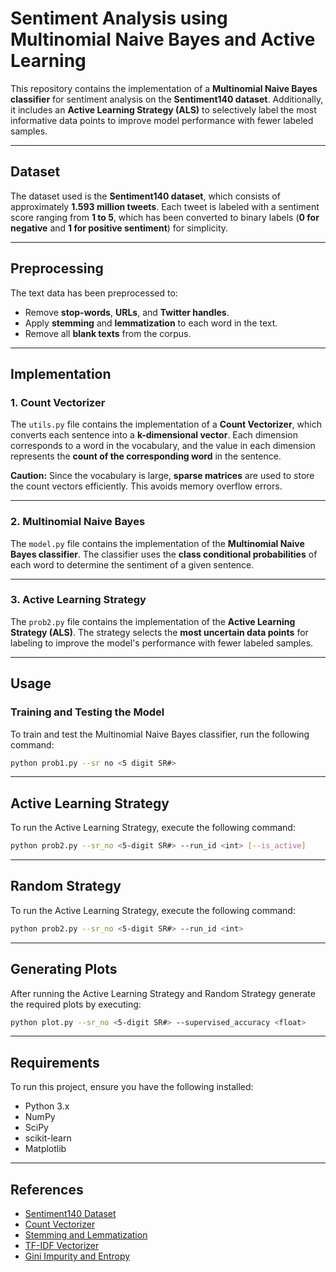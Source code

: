 # Sentiment Analysis using Multinomial Naive Bayes and Active Learning

This repository contains the implementation of a **Multinomial Naive Bayes classifier** for sentiment analysis on the **Sentiment140 dataset**. Additionally, it includes an **Active Learning Strategy (ALS)** to selectively label the most informative data points to improve model performance with fewer labeled samples.

---

## Dataset

The dataset used is the **Sentiment140 dataset**, which consists of approximately **1.593 million tweets**. Each tweet is labeled with a sentiment score ranging from **1 to 5**, which has been converted to binary labels (**0 for negative** and **1 for positive sentiment**) for simplicity.

---

## Preprocessing

The text data has been preprocessed to:
- Remove **stop-words**, **URLs**, and **Twitter handles**.
- Apply **stemming** and **lemmatization** to each word in the text.
- Remove all **blank texts** from the corpus.

---

## Implementation

### 1. Count Vectorizer

The `utils.py` file contains the implementation of a **Count Vectorizer**, which converts each sentence into a **k-dimensional vector**. Each dimension corresponds to a word in the vocabulary, and the value in each dimension represents the **count of the corresponding word** in the sentence.

**Caution:** Since the vocabulary is large, **sparse matrices** are used to store the count vectors efficiently. This avoids memory overflow errors.

---

### 2. Multinomial Naive Bayes

The `model.py` file contains the implementation of the **Multinomial Naive Bayes classifier**. The classifier uses the **class conditional probabilities** of each word to determine the sentiment of a given sentence.

---

### 3. Active Learning Strategy

The `prob2.py` file contains the implementation of the **Active Learning Strategy (ALS)**. The strategy selects the **most uncertain data points** for labeling to improve the model's performance with fewer labeled samples.

---

## Usage

### Training and Testing the Model

To train and test the Multinomial Naive Bayes classifier, run the following command:

```bash
python prob1.py --sr no <5 digit SR#>
```

---

## Active Learning Strategy

To run the Active Learning Strategy, execute the following command:

```bash
python prob2.py --sr_no <5-digit SR#> --run_id <int> [--is_active]
```

---

## Random Strategy

To run the Active Learning Strategy, execute the following command:

```bash
python prob2.py --sr_no <5-digit SR#> --run_id <int> 
```

---

## Generating Plots

After running the Active Learning Strategy and Random Strategy generate the required plots by executing:

```bash
python plot.py --sr_no <5-digit SR#> --supervised_accuracy <float>
```

---

## Requirements

To run this project, ensure you have the following installed:

- Python 3.x
- NumPy
- SciPy
- scikit-learn
- Matplotlib

---

## References

- [Sentiment140 Dataset](https://huggingface.co/datasets/stanfordnlp/sentiment140)
- [Count Vectorizer](https://github.com/yashika51/Understanding-Count-Vectorizer)
- [Stemming and Lemmatization](https://nlp.stanford.edu/IR-book/html/htmledition/stemming-and-lemmatization-1.html)
- [TF-IDF Vectorizer](https://en.wikipedia.org/wiki/Tf-idf)
- [Gini Impurity and Entropy](https://www.geeksforgeeks.org/gini-impurity-and-entropy-in-decision-tree-ml/)
